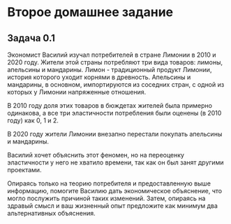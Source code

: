 # Второе домашнее задание

## Задача 0.1

Экономист Василий изучал потребителей в стране Лимонии в 2010 и 2020 году. Жители этой страны потребляют три вида товаров: лимоны, апельсины и мандарины. Лимон - традиционный продукт Лимонии, история которого уходит корнями в древность. Апельсины и мандарины, в основном, импортируются из соседних стран, с одной из которых у Лимонии напряженные отношения.

В 2010 году доля этих товаров в бюждетах жителей была примерно одинакова, а все три эластичности потребления были оценены (в 2010 году) как $0$, $1$ и $2$. 

В 2020 году жители Лимонии внезапно перестали покупать апельсины и мандарины. 

Василий хочет объяснить этот феномен, но на переоценку эластичности у него не хватило времени, так как он был занят другими проектами. 

Опираясь только на теорию потребителя и предоставленную выше информацию, помогите Василию дать экономическое объяснение, что могло послужить причиной таких изменений. Затем, опираясь на здравый смысл и ваш жизненный опыт предложите как минимум два альтернативных объяснения.